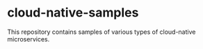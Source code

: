 # cloud-native-samples
This repository contains samples of various types of cloud-native microservices.
